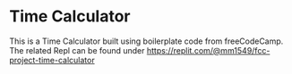 # Time Calculator

This is a Time Calculator built using boilerplate code from freeCodeCamp. The related Repl can be found under https://replit.com/@mm1549/fcc-project-time-calculator
